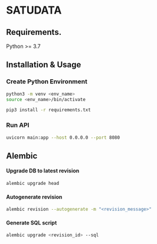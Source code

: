 # SATUDATA 

## Requirements.

Python >= 3.7

## Installation & Usage

### Create Python Environment

```bash
python3 -m venv <env_name>
source <env_name>/bin/activate
```

```bash
pip3 install -r requirements.txt
```
### Run API

```bash
uvicorn main:app --host 0.0.0.0 --port 8080
```

## Alembic
#### Upgrade DB to latest revision
```bash
alembic upgrade head
```
#### Autogenerate revision
```bash
alembic revision --autogenerate -m "<revision_message>"
```
#### Generate SQL script
```bash
alembic upgrade <revision_id> --sql
```